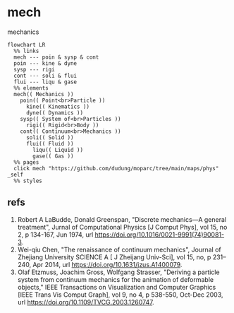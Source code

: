 # mech
mechanics

```mermaid
flowchart LR
  %% links
  mech --- poin & sysp & cont
  poin --- kine & dyne
  sysp --- rigi
  cont --- soli & flui
  flui --- liqu & gase
  %% elements
  mech(( Mechanics ))
    poin(( Point<br>Particle ))
      kine(( Kinematics ))
      dyne(( Dynamics ))
    sysp(( System of<br>Particles ))
      rigi(( Rigid<br>Body ))
    cont(( Continuum<br>Mechanics ))
      soli(( Solid ))
      flui(( Fluid ))
        liqu(( Liquid ))
        gase(( Gas ))
  %% pages
  click mech "https://github.com/dudung/moparc/tree/main/maps/phys" _self
  %% styles
```

## refs
1. Robert A LaBudde, Donald Greenspan, "Discrete mechanics—A general treatment", Jurnal of Computational Physics [J Comput Phys], vol 15, no 2, p 134-167, Jun 1974, url <https://doi.org/10.1016/0021-9991(74)90081-3>.
2. Wei-qiu Chen, "The renaissance of continuum mechanics", Journal of Zhejiang University SCIENCE A [ J Zheijang Univ-Sci],  vol 15, no, p 231–240,  Apr 2014, url <https://doi.org/10.1631/jzus.A1400079>.
3. Olaf Etzmuss, Joachim Gross, Wolfgang Strasser, "Deriving a particle system from continuum mechanics for the animation of deformable objects," IEEE Transactions on Visualization and Computer Graphics [IEEE Trans Vis Comput Graph], vol 9, no 4, p 538-550, Oct-Dec 2003, url <https://doi.org/10.1109/TVCG.2003.1260747>.